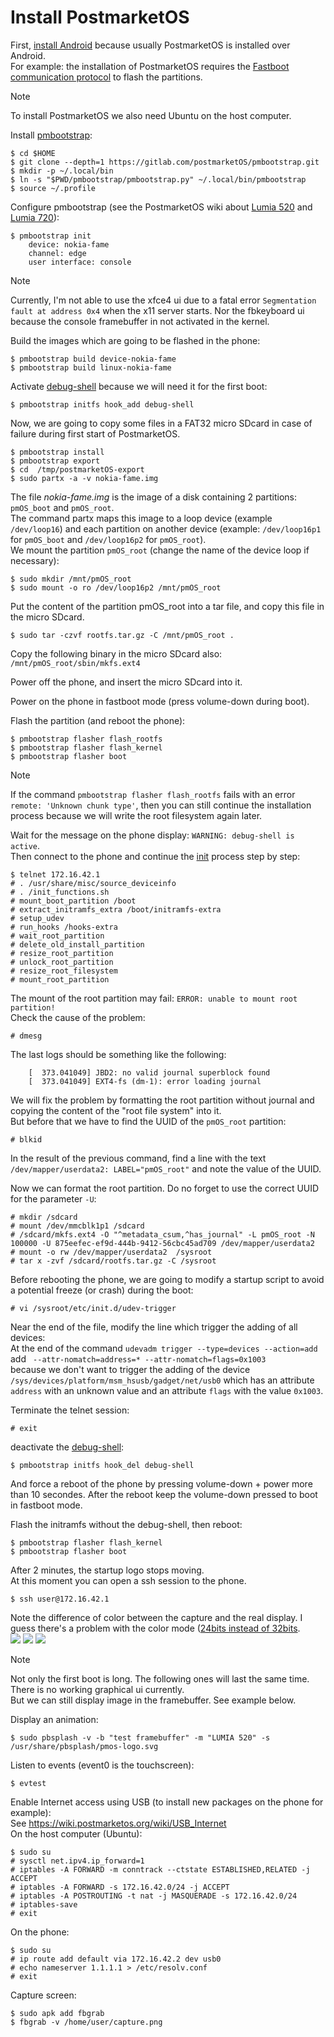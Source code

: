 # Install PostmarketOS

First, [install Android](/content/android/README.md) because usually PostmarketOS is installed over Android.  
For example: the installation of PostmarketOS requires the [Fastboot communication protocol](https://en.wikipedia.org/wiki/Fastboot) to flash the partitions.

> [!NOTE]
> To install PostmarketOS we also need Ubuntu on the host computer.

Install [pmbootstrap](https://wiki.postmarketos.org/wiki/Pmbootstrap#Installation):
```
$ cd $HOME
$ git clone --depth=1 https://gitlab.com/postmarketOS/pmbootstrap.git
$ mkdir -p ~/.local/bin
$ ln -s "$PWD/pmbootstrap/pmbootstrap.py" ~/.local/bin/pmbootstrap
$ source ~/.profile
```

Configure pmbootstrap (see the PostmarketOS wiki about [Lumia 520](https://wiki.postmarketos.org/wiki/Nokia_Lumia_520_(nokia-fame)) and [Lumia 720](https://wiki.postmarketos.org/wiki/Nokia_Lumia_720_(nokia-zeal))):
```
$ pmbootstrap init
	device: nokia-fame
	channel: edge
	user interface: console
```

> [!NOTE]
> Currently, I'm not able to use the xfce4 ui due to a fatal error `Segmentation fault at address 0x4` when the x11 server starts.
> Nor the fbkeyboard ui because the console framebuffer in not activated in the kernel.

Build the images which are going to be flashed in the phone:
```
$ pmbootstrap build device-nokia-fame
$ pmbootstrap build linux-nokia-fame
```

Activate [debug-shell](https://wiki.postmarketos.org/wiki/Inspecting_the_initramfs#Enable_the_debug_shell) because we will need it for the first boot:
```
$ pmbootstrap initfs hook_add debug-shell
```

Now, we are going to copy some files in a FAT32 micro SDcard in case of failure during first start of PostmarketOS.
```
$ pmbootstrap install
$ pmbootstrap export
$ cd  /tmp/postmarketOS-export
$ sudo partx -a -v nokia-fame.img
```
The file _nokia-fame.img_ is the image of a disk containing 2 partitions: `pmOS_boot` and `pmOS_root`.  
The command partx maps this image to a loop device (example `/dev/loop16`) and each partition on another device (example: `/dev/loop16p1` for `pmOS_boot` and `/dev/loop16p2` for `pmOS_root`).  
We mount the partition `pmOS_root` (change the name of the device loop if necessary):
```
$ sudo mkdir /mnt/pmOS_root
$ sudo mount -o ro /dev/loop16p2 /mnt/pmOS_root
```
Put the content of the partition pmOS_root into a tar file, and copy this file in the micro SDcard.
```
$ sudo tar -czvf rootfs.tar.gz -C /mnt/pmOS_root .
```
Copy the following binary in the micro SDcard also:  
`/mnt/pmOS_root/sbin/mkfs.ext4`

Power off the phone, and insert the micro SDcard into it.  

Power on the phone in fastboot mode (press volume-down during boot).  

Flash the partition (and reboot the phone):
```
$ pmbootstrap flasher flash_rootfs
$ pmbootstrap flasher flash_kernel
$ pmbootstrap flasher boot
```
> [!NOTE]
> If the command `pmbootstrap flasher flash_rootfs` fails with an error `remote: 'Unknown chunk type'`,
> then you can still continue the installation process because we will write the root filesystem again later.

Wait for the message on the phone display: `WARNING: debug-shell is active`.  
Then connect to the phone and continue the [init](https://gitlab.com/postmarketOS/pmaports/-/blob/master/main/postmarketos-initramfs/init.sh) process step by step:
```
$ telnet 172.16.42.1
# . /usr/share/misc/source_deviceinfo
# . /init_functions.sh
# mount_boot_partition /boot
# extract_initramfs_extra /boot/initramfs-extra
# setup_udev
# run_hooks /hooks-extra
# wait_root_partition
# delete_old_install_partition
# resize_root_partition
# unlock_root_partition
# resize_root_filesystem
# mount_root_partition
```

The mount of the root partition may fail: `ERROR: unable to mount root partition!`  
Check the cause of the problem:  
```
# dmesg
```
The last logs should be something like the following:  
```
	[  373.041049] JBD2: no valid journal superblock found
	[  373.041049] EXT4-fs (dm-1): error loading journal
```

We will fix the problem by formatting the root partition without journal and copying the content of the "root file system" into it.  
But before that we have to find the UUID of the `pmOS_root` partition:  
```
# blkid
```
In the result of the previous command, find a line with the text `/dev/mapper/userdata2: LABEL="pmOS_root"` and note the value of the UUID.  

Now we can format the root partition. Do no forget to use the correct UUID for the parameter `-U`:  
```
# mkdir /sdcard
# mount /dev/mmcblk1p1 /sdcard
# /sdcard/mkfs.ext4 -O "^metadata_csum,^has_journal" -L pmOS_root -N 100000 -U 875eefec-ef9d-444b-9412-56cbc45ad709 /dev/mapper/userdata2
# mount -o rw /dev/mapper/userdata2  /sysroot
# tar x -zvf /sdcard/rootfs.tar.gz -C /sysroot
```

Before rebooting the phone, we are going to modify a startup script to avoid a potential freeze (or crash) during the boot:
```
# vi /sysroot/etc/init.d/udev-trigger
```
Near the end of the file, modify the line which trigger the adding of all devices:  
At the end of the command `udevadm trigger --type=devices --action=add`  
add ` --attr-nomatch=address=* --attr-nomatch=flags=0x1003`  
because we don't want to trigger the adding of the device `/sys/devices/platform/msm_hsusb/gadget/net/usb0` which has an attribute `address` with an unknown value and an attribute `flags` with the value `0x1003`.

Terminate the telnet session:
```
# exit
```

deactivate the [debug-shell](https://wiki.postmarketos.org/wiki/Inspecting_the_initramfs#Enable_the_debug_shell):  
```
$ pmbootstrap initfs hook_del debug-shell
```

And force a reboot of the phone by pressing volume-down + power more than 10 secondes. After the reboot keep the volume-down pressed to boot in fastboot mode.  

Flash the initramfs without the debug-shell, then reboot:
```
$ pmbootstrap flasher flash_kernel
$ pmbootstrap flasher boot
```

After 2 minutes, the startup logo stops moving.  
At this moment you can open a ssh session to the phone.  
```
$ ssh user@172.16.42.1
```

Note the difference of color between the capture and the real display. I guess there's a problem with the color mode ([24bits instead of 32bits](https://wiki.postmarketos.org/wiki/Troubleshooting:Xorg#X11_segfault).  
![](framebuffer.jpg) ![](capture.jpg)
![](ssh.jpg)

> [!NOTE]
> Not only the first boot is long. The following ones will last the same time.  
> There is no working graphical ui currently.  
> But we can still display image in the framebuffer. See example below.

Display an animation:  
```
$ sudo pbsplash -v -b "test framebuffer" -m "LUMIA 520" -s /usr/share/pbsplash/pmos-logo.svg
```

Listen to events (event0 is the touchscreen):  
```
$ evtest
```

Enable Internet access using USB (to install new packages on the phone for example):  
See https://wiki.postmarketos.org/wiki/USB_Internet  
On the host computer (Ubuntu):  
```
$ sudo su
# sysctl net.ipv4.ip_forward=1
# iptables -A FORWARD -m conntrack --ctstate ESTABLISHED,RELATED -j ACCEPT
# iptables -A FORWARD -s 172.16.42.0/24 -j ACCEPT
# iptables -A POSTROUTING -t nat -j MASQUERADE -s 172.16.42.0/24
# iptables-save
# exit
```
On the phone:  
```
$ sudo su
# ip route add default via 172.16.42.2 dev usb0
# echo nameserver 1.1.1.1 > /etc/resolv.conf
# exit
```

Capture screen:  
```
$ sudo apk add fbgrab
$ fbgrab -v /home/user/capture.png
```




